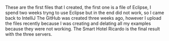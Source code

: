 These are the first files that I created, the first one is a file of Eclipse, I spend two weeks tryng to use Eclipse but in the end did not work, so I came back to IntelliJ
The GitHub was created three weeks ago, however I upload the files recently because I was creating and delating all my examples because they were not working.
The Smart Hotel Ricardo is the final result with the three servers.
